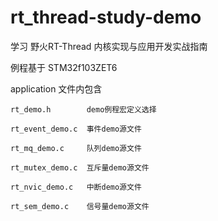 # rt_thread-study-demo
 学习 野火RT-Thread 内核实现与应用开发实战指南 
 
 例程基于 STM32f103ZET6
 
application 文件内包含

    rt_demo.h        demo例程宏定义选择
    
    rt_event_demo.c  事件demo源文件
    
    rt_mq_demo.c     队列demo源文件
    
    rt_mutex_demo.c  互斥量demo源文件
    
    rt_nvic_demo.c   中断demo源文件
    
    rt_sem_demo.c    信号量demo源文件
